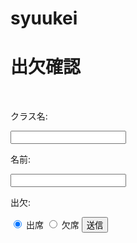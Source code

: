 # syuukei
<!--DOCTYPE html-->
<html lang="ja">
<head>
  <meta charset="UTF-8">
  <meta name="viewport" content="width=device-width, initial-scale=1.0">
  <title>出欠確認</title>
</head>
<body>
  <h1>出欠確認</h1>
  <form action="submit.php" method="post"><br>
    <p>クラス名:</p>
    <input type="text" name="class_number" required><br>
    <p>名前:</p>
    <input type="text" name="name" required><br>
    <p>出欠:</p>
    <input type="radio" name="attendance" value="出席" checked> 出席
    <input type="radio" name="attendance" value="欠席"> 欠席
    <input type="submit" value="送信">
  </form>
</body>
</html>
